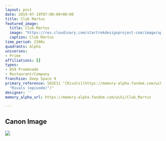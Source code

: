 ```yaml
---
layout: post
date: 2019-07-19T07:00:00+00:00
title: Club Martus
featured_image:
  title: Club Martus
  image: "https://res.cloudinary.com/startrekdesignproject-com/image/upload/v1563580560/ClubMartus.png"
  caption: Club Martus
time_period: 2300s
quadrants: Alpha
universes:
- Prime
affiliations: []
types:
- DS9 Promenade
- Restaurant/Company
franchise: Deep Space 9
primary_reference: S02E11 "[Rivals](https://memory-alpha.fandom.com/wiki/Rivals
  "Rivals (episode)")"
designer: ''
memory_alpha_url: https://memory-alpha.fandom.com/wiki/Club_Martus

---
```

## Canon Image

![](https://res.cloudinary.com/startrekdesignproject-com/image/upload/v1563580560/ClubMartus-Rivals1.jpg)